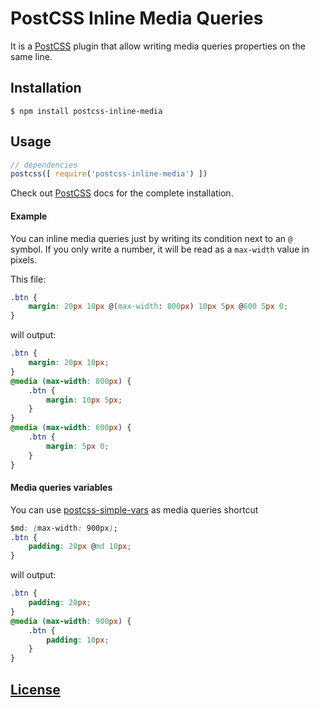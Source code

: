 # PostCSS Inline Media Queries

It is a [PostCSS](https://github.com/postcss/postcss) plugin that allow writing media queries properties on the same line.

## Installation

```console
$ npm install postcss-inline-media
```

## Usage

```js
// dependencies
postcss([ require('postcss-inline-media') ])
```

Check out [PostCSS](https://github.com/postcss/postcss) docs for the complete installation.

#### Example

You can inline media queries just by writing its condition next to an `@` symbol.
If you only write a number, it will be read as a `max-width` value in pixels.

This file:

```css
.btn {
    margin: 20px 10px @(max-width: 800px) 10px 5px @600 5px 0;
}
```

will output:

```css
.btn {
    margin: 20px 10px;
}
@media (max-width: 800px) {
    .btn {
        margin: 10px 5px;
    }
}
@media (max-width: 600px) {
    .btn {
        margin: 5px 0;
    }
}
```

#### Media queries variables

You can use [postcss-simple-vars](https://github.com/postcss/postcss-simple-vars) as media queries shortcut

```css
$md: (max-width: 900px);
.btn {
    padding: 20px @md 10px;
}
```

will output:

```css
.btn {
    padding: 20px;
}
@media (max-width: 900px) {
    .btn {
        padding: 10px;
    }
}
```

## [License](LICENSE.txt)
